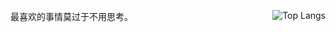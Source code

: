 <!--
### Hi there 👋
-->

<a href="https://github.com/SphenHe?tab=repositories"><img src="https://github-readme-stats.vercel.app/api?username=SphenHe&show_icons=true&hide_border=true&theme=react&locale=cn" alt="" align="right"><img src="https://github-readme-stats.vercel.app/api/top-langs/?username=SphenHe&locale=cn&theme=react&hide_border=true" alt="Top Langs" align="right"></a>

最喜欢的事情莫过于不用思考。

<!--
**SphenHe/SphenHe** is a ✨ _special_ ✨ repository because its `README.md` (this file) appears on your GitHub profile.

Here are some ideas to get you started:

- 🔭 I’m currently working on ...
- 🌱 I’m currently learning ...
- 👯 I’m looking to collaborate on ...
- 🤔 I’m looking for help with ...
- 💬 Ask me about ...
- 📫 How to reach me: ...
- 😄 Pronouns: ...
- ⚡ Fun fact: ...
-->
